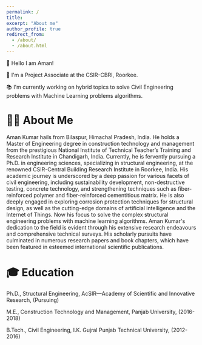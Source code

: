 ```yaml
---
permalink: /
title: 
excerpt: "About me"
author_profile: true
redirect_from: 
  - /about/
  - /about.html
---
```


👋 Hello I am Aman!

🔬 I'm a Project Associate at the CSIR-CBRI, Roorkee.

📚 I'm currently working on hybrid topics to solve Civil Engineering problems with Machine Learning problems algorithms. 

👨‍🎓 About Me
======
Aman Kumar hails from Bilaspur, Himachal Pradesh, India. He holds a Master of Engineering degree in construction technology and management from the prestigious National Institute of Technical Teacher’s Training and Research Institute in Chandigarh, India. Currently, he is fervently pursuing a Ph.D. in engineering sciences, specializing in structural engineering, at the renowned CSIR-Central Building Research Institute in Roorkee, India. His academic journey is underscored by a deep passion for various facets of civil engineering, including sustainability development, non-destructive testing, concrete technology, and strengthening techniques such as fiber-reinforced polymer and fiber-reinforced cementitious matrix. He is also deeply engaged in exploring corrosion protection techniques for structural design, as well as the cutting-edge domains of artificial intelligence and the Internet of Things. Now his focus to solve the complex structural engineering problems with machine learning algorithms. Aman Kumar's dedication to the field is evident through his extensive research endeavours and comprehensive technical surveys. His scholarly pursuits have culminated in numerous research papers and book chapters, which have been featured in esteemed international scientific publications.

🎓 Education
======

Ph.D., Structural Engineering, AcSIR—Academy of Scientific and Innovative Research, (Pursuing)

M.E., Construction Technology and Management, Panjab University, (2016-2018)

B.Tech., Civil Engineering, I.K. Gujral Punjab Technical University, (2012-2016)

